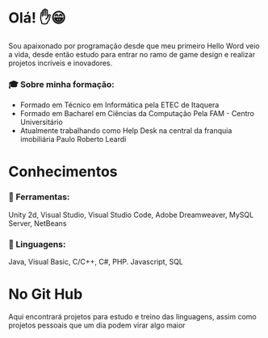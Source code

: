 # Olá! ✋😁

Sou apaixonado por programação desde que meu primeiro Hello Word veio a vida, desde então estudo para entrar no ramo de game design e realizar projetos incríveis e inovadores.

### 🎓 Sobre minha formação:

* Formado em Técnico em Informática pela ETEC de Itaquera
* Formado em Bacharel em Ciências da Computação  Pela FAM - Centro Universitário
* Atualmente trabalhando como Help Desk na central da franquia imobiliária Paulo Roberto Leardi

# Conhecimentos

### 🔧 Ferramentas:
Unity 2d, Visual Studio, Visual Studio Code, Adobe Dreamweaver, MySQL Server, NetBeans

### 📑 Linguagens:
Java, Visual Basic, C/C++, C#, PHP. Javascript, SQL

# No Git Hub

Aqui encontrará projetos para estudo e treino das linguagens, assim como projetos pessoais que um dia podem virar algo maior
